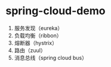 # spring-cloud-demo
1. 服务发现（eureka）
2. 负载均衡（ribbon）
3. 熔断器（hystrix）
4. 路由（zuul）
5. 消息总线（spring cloud bus）